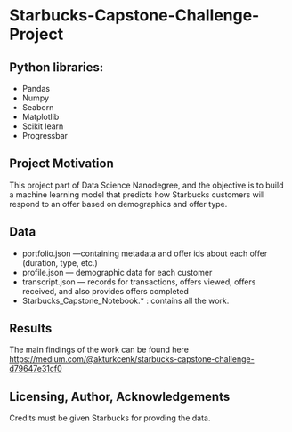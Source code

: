 # Starbucks-Capstone-Challenge-Project

## Python libraries:
- Pandas
- Numpy
- Seaborn
- Matplotlib
- Scikit learn
- Progressbar


## Project Motivation
This project part of Data Science Nanodegree, and the objective is to build a machine learning model that predicts how Starbucks customers will respond to an offer based on demographics and offer type.

## Data
- portfolio.json —containing metadata and offer ids about each offer (duration, type, etc.)
- profile.json — demographic data for each customer
- transcript.json — records for transactions, offers viewed, offers received, and also provides offers completed
- Starbucks_Capstone_Notebook.* : contains all the work.

## Results
The main findings of the work can be found here
https://medium.com/@akturkcenk/starbucks-capstone-challenge-d79647e31cf0

## Licensing, Author, Acknowledgements
Credits must be given Starbucks for provding the data.

